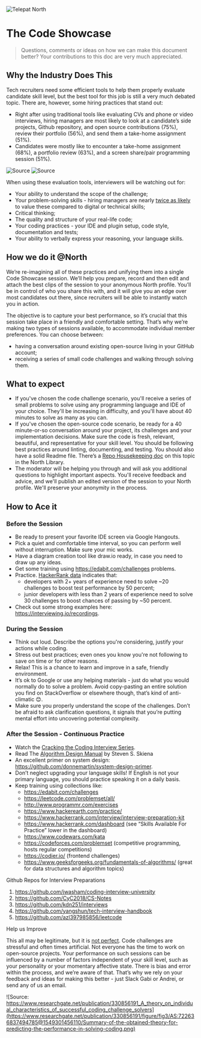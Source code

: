 ![Telepat North](https://i.imgur.com/MPcjrpe.png)

# The Code Showcase

> Questions, comments or ideas on how we can make this document better? Your contributions to this doc are very much appreciated.


## Why the Industry Does This

Tech recruiters need some efficient tools to help them properly evaluate candidate skill level, but the best tool for this job is still a very much debated topic. There are, however, some hiring practices that stand out:

- Right after using traditional tools like evaluating CVs and phone or video interviews, hiring managers are most likely to look at a candidate’s side projects, Github repository, and open source contributions (75%), review their portfolio (56%), and send them a take-home assignment (51%).
- Candidates were mostly like to encounter a take-home assignment (68%), a portfolio review (63%), and a screen share/pair programming session (51%).


![Source](https://paper-attachments.dropbox.com/s_E9C0D93C47CD66FEE2DD4461686BBEEF4677514740600B9493A41A7F07A3424A_1591735707432_image.png)
![Source](https://paper-attachments.dropbox.com/s_E9C0D93C47CD66FEE2DD4461686BBEEF4677514740600B9493A41A7F07A3424A_1591736003463_image.png)


When using these evaluation tools, interviewers will be watching out for:

- Your ability to understand the scope of the challenge;
- Your problem-solving skills - hiring managers are nearly [twice as likely](https://clutch.co/hr/resources/what-factors-impact-optimism-about-future-of-work) to value these compared to digital or technical skills;
- Critical thinking;
- The quality and structure of your real-life code;
- Your coding practices - your IDE and plugin setup, code style, documentation and tests;
- Your ability to verbally express your reasoning, your language skills.


## How we do it @North

We’re re-imagining all of these practices and unifying them into a single Code Showcase session. We’ll help you prepare, record and then edit and attach the best clips of the session to your anonymous North profile. You’ll be in control of who you share this with, and it will give you an edge over most candidates out there, since recruiters will be able to instantly watch you in action.

The objective is to capture your best performance, so it’s crucial that this session take place in a friendly and comfortable setting. That’s why we’re making two types of sessions available, to accommodate individual member preferences. You can choose between:

- having a conversation around existing open-source living in your GitHub account;
- receiving a series of small code challenges and walking through solving them.

## What to expect

- If you've chosen the code challenge scenario, you'll receive a series of small problems to solve using any programming language and IDE of your choice. They'll be increasing in difficulty, and you'll have about 40 minutes to solve as many as you can.
- If you've chosen the open-source code scenario, be ready for a 40 minute-or-so conversation around your project, its challenges and your implementation decisions. Make sure the code is fresh, relevant, beautiful, and representative for your skill level. You should be following best practices around linting, documenting, and testing. You should also have a solid Readme file. There’s a [Repo Housekeeping doc](https://github.com/telepat-io/code/blob/master/Practices/Keeping%20Beautiful%20Repos.md) on this topic in the North Library.
- The moderator will be helping you through and will ask you additional questions to highlight important aspects. You'll receive feedback and advice, and we'll publish an edited version of the session to your North profile. We'll preserve your anonymity in the process.


## How to Ace it

### Before the Session

- Be ready to present your favorite IDE screen via Google Hangouts.
- Pick a quiet and comfortable time interval, so you can perform well without interruption. Make sure your mic works.
- Have a diagram creation tool like draw.io ready, in case you need to draw up any ideas.
- Get some training using https://edabit.com/challenges problems.
- Practice. [HackerRank data](https://blog.hackerrank.com/introducing-cracking-the-coding-interview-tutorial-new-study-on-interview-practice/) indicates that:
    - developers with 2+ years of experience need to solve ~20 challenges to boost test performance by 50 percent;
    - junior developers with less than 2 years of experience need to solve 30 challenges to boost chances of passing by ~50 percent.
- Check out some strong examples here: https://interviewing.io/recordings.

### During the Session

- Think out loud. Describe the options you're considering, justify your actions while coding.
- Stress out best practices; even ones you know you're not following to save on time or for other reasons.
- Relax! This is a chance to learn and improve in a safe, friendly environment.
- It’s ok to Google or use any helping materials - just do what you would normally do to solve a problem. Avoid copy-pasting an entire solution you find on StackOverflow or elsewhere though, that’s kind of anti-climatic 😊.
- Make sure you properly understand the scope of the challenges. Don’t be afraid to ask clarification questions, it signals that you’re putting mental effort into uncovering potential complexity.

### After the Session - Continuous Practice

- Watch the [Cracking the Coding Interview Series](https://www.youtube.com/playlist?list=PLI1t_8YX-ApvFsH-DaFmAmdJboAnbg08P).
- Read The [Algorithm Design Manual](http://citeseerx.ist.psu.edu/viewdoc/download?doi=10.1.1.471.4772&rep=rep1&type=pdf) by Steven S. Skiena
- An excellent primer on system design: https://github.com/donnemartin/system-design-primer.
- Don’t neglect upgrading your language skills! If English is not your primary language, you should practice speaking it on a daily basis.
- Keep training using collections like:
    - https://edabit.com/challenges
    - https://leetcode.com/problemset/all/
    - http://www.programmr.com/exercises
    - https://www.hackerearth.com/practice/
    - https://www.hackerrank.com/interview/interview-preparation-kit
    - https://www.hackerrank.com/dashboard (see “Skills Available For Practice” lower in the dashboard)
    - https://www.codewars.com/kata
    - https://codeforces.com/problemset (competitive programming, hosts regular competitions)
    - https://codier.io/ (frontend challenges)
    - https://www.geeksforgeeks.org/fundamentals-of-algorithms/ (great for data structures and algorithm topics)

Github Repos for Interview Preparations

1. https://github.com/jwasham/coding-interview-university
2. https://github.com/CyC2018/CS-Notes
3. https://github.com/kdn251/interviews
4. https://github.com/yangshun/tech-interview-handbook
5. https://github.com/azl397985856/leetcode


Help us Improve

This all may be legitimate, but it is [not perfect](https://software.rajivprab.com/2019/07/27/hiring-is-broken-and-yours-is-too/). Code challenges are stressful and often times artificial. Not everyone has the time to work on open-source projects. Your performance on such sessions can be influenced by a number of factors independent of your skill level, such as your personality or your momentary affective state. There is bias and error within the process, and we’re aware of that. That’s why we rely on your feedback and ideas for making this better - just Slack Gabi or Andrei, or send any of us an email.


![Source: https://www.researchgate.net/publication/330856191_A_theory_on_individual_characteristics_of_successful_coding_challenge_solvers](https://www.researchgate.net/publication/330856191/figure/fig3/AS:722636837494785@1549301456110/Summary-of-the-obtained-theory-for-predicting-the-performance-in-solving-coding.png)

